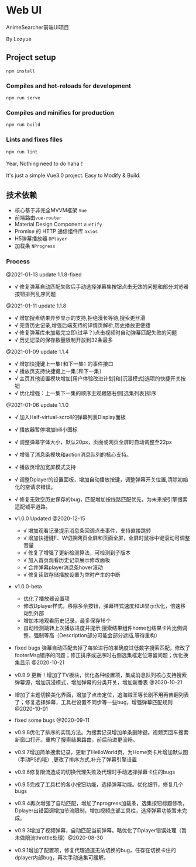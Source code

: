 # Web UI

AnimeSearcher前端UI项目

By Lozyue


## Project setup
```
npm install
```

### Compiles and hot-reloads for development
```
npm run serve
```

### Compiles and minifies for production
```
npm run build
```

### Lints and fixes files
```
npm run lint
```

Year, Nothing need to do haha！

It's just a simple Vue3.0 project. Easy to Modify & Build.


## 技术依赖

- 核心基于非完全MVVM框架 `Vue`
- 前端路由`vue-router`
- Material Design Component `Vuetify`
- Promise 的 HTTP 通信组件库 `axios`
- H5弹幕播放器 `DPlayer`
- 加载条 `NProgress`


### Process

@2021-01-13 update 1.1.8-fixed
- √ 修复弹幕自动匹配失败后手动选择弹幕集按钮点击无效的问题和部分浏览器按钮排列乱序问题

@2021-01-11 update 1.1.8
- √ 增加搜素结果异步显示的支持,拒绝漫长等待,搜索更丝滑
- √ 完善历史记录,增强后端支持的详情页解析,历史播放更便捷
- √ 修复弹幕库未加载完立即(过早？)点击视频时自动弹幕匹配失败的问题
- √ 历史记录的保存数量限制开放到32条最多

@2021-01-09 update 1.1.4
- √ 增加快捷键上一集`[`和下一集`]` 的事件接口
- √ 播放页支持快捷键上一集`[`和下一集`]`
- √ 主页其他设置模块增加[用户体验改进计划]和[沉浸模式]选项的快捷开关按钮
- √ 优化增强：上一集下一集的顺序主观跟随右侧[选集列表]排序

@2021-01-06 update 1.1.0
- √ 加入Half-virtual-scroll的弹幕列表Display面板
- √ 播放器暂停增加bili小图标
- √ 调整弹幕字体大小，默认20px，页面或网页全屏时自动调整至22px
- √ 增强了消息条模块和action消息队列的核心支持。
- √ 播放页增加宽屏模式支持
- √ 调整Dplayer的设置面板，增加自动播放按键，调整弹幕开关位置,清除初始化的空请求错误。
- √ 修复无效空历史保存的bug，匹配增加按线路匹配优先，为未来按引擎搜索适配铺平道路。

- v1.0.0 Updated @2020-12-15
	- √ 增加观看记录提示消息条回调点击事件，支持直接跳转
	- √ 增加快捷键F、W切换网页全屏和页面全屏，全屏时鼠标中键滚动可调整音量
	- √ 修复了增强了更新检测算法，可检测到子版本
	- √ 加入首页观看历史记录展示修改面板
	- √ 合并弹幕player消息条hover滚动
	- √ 修复读取存储播放设置为空时产生的中断

- v1.0.0-beta 
	- 优化了播放器设置项
	- 修改Dplayer样式，移除多余按钮，弹幕样式速度和UI显示优化，倍速移动到外部
	- 增加本地观看历史记录，最多保存16个
	- 自动检测跳转上次播放进度并提示;搜索结果组件home也结果卡片比例调整，强制等高（Description部分可能会部分遮挡,等待重构）

- fixed bugs 弹幕自动匹配去掉了每轮进行的准确度过低数字搜索匹配，修改了footerMsg错序的问题；修正排序或逆序时右侧选集框定位滞留问题；优化换集显示 @2020-10-21

- v0.9.9 更新！增加了TV板块，优化各种设置项，集成消息队列核心支持搜索弹幕源，增加沉浸模式，增加弹幕的分类开关，增加新番表 @2020-10-21

- 增加了主题切换美化界面，增加了点击定位，追海贼王等长剧不用再苦翻列表了；修复选择弹幕，工具栏设置不同步等一些bug，增强弹幕匹配规则 @2020-10-01

- fixed some bugs @2020-09-11

- v0.9.8优化了排序的实现方法。为搜索记录增加单条删除键。视频页回车搜索新窗口打开。重构了搜索结果路由，前后前进更流畅。

- v0.9.7增加简单搜索记录，更新了HelloWorld页，为Home页卡片增加默认图（手动PS的哦）,更改了排序方式,补充了弹幕引擎设置

- v0.9.6修复限流造成的切换代理失败及代理时手动选择弹幕卡住的bugs

- v0.9.5完成了工具栏的各小按钮功能，选择弹幕功能。优化细节，修复几个bugs

- v0.9.4再次增强了自动匹配，增加了nprogress加载条，选集按钮标题修改，Dplayer出错回调增加节流限制，增加视频底部工具栏，选择弹幕功能暂未完成。

- v0.9.3增加了视频弹幕，自动匹配当前弹幕。略优化了Dplayer错误处理（暂未做限流throttle处理）@2020-08-30

- v0.9.1增加了配置项，修复代理通道无法切换的bug，任存在切换卡住的dplayer内部bug，再次手动选集可缓解。
